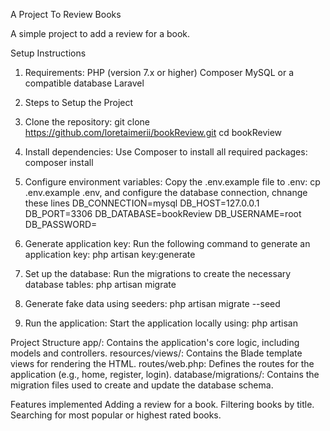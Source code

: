 A Project To Review Books

A simple project to add a review for a book.

Setup Instructions
1. Requirements:
PHP (version 7.x or higher) Composer MySQL or a compatible database Laravel

2. Steps to Setup the Project
1. Clone the repository: git clone https://github.com/loretaimerii/bookReview.git
   cd bookReview
2. Install dependencies: Use Composer to install all required packages: composer install
3. Configure environment variables: Copy the .env.example file to .env: cp .env.example .env, and configure the database connection, chnange these lines
   DB_CONNECTION=mysql
   DB_HOST=127.0.0.1
   DB_PORT=3306
   DB_DATABASE=bookReview
   DB_USERNAME=root
   DB_PASSWORD=
4. Generate application key: Run the following command to generate an application key: php artisan key:generate
5. Set up the database: Run the migrations to create the necessary database tables: php artisan migrate
6. Generate fake data using seeders: php artisan migrate --seed
7. Run the application: Start the application locally using: php artisan 
 
Project Structure
app/: Contains the application's core logic, including models and controllers. resources/views/: Contains the Blade template views for rendering the HTML. routes/web.php: Defines the routes for the application (e.g., home, register, login). database/migrations/: Contains the migration files used to create and update the database schema.

Features implemented
Adding a review for a book.
Filtering books by title.
Searching for most popular or highest rated books.
